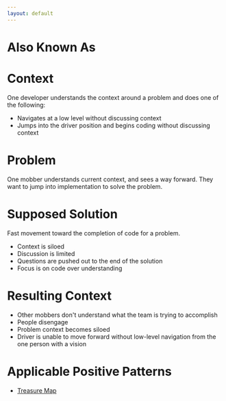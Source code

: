 ```yaml
---
layout: default
---
```


# Also Known As

# Context
One developer understands the context around a problem and does one of the following:

- Navigates at a low level without discussing context
- Jumps into the driver position and begins coding without discussing context

# Problem
One mobber understands current context, and sees a way forward. They want to jump into implementation to solve the problem.

# Supposed Solution
Fast movement toward the completion of code for a problem.

- Context is siloed
- Discussion is limited
- Questions are pushed out to the end of the solution
- Focus is on code over understanding

# Resulting Context

- Other mobbers don't understand what the team is trying to accomplish
- People disengage
- Problem context becomes siloed
- Driver is unable to move forward without low-level navigation from the one person with a vision

# Applicable Positive Patterns

- [Treasure Map](../Patterns/Treasure%20Map.md)
